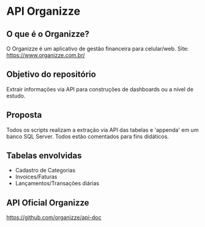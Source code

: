# API Organizze

## O que é o Organizze?
O Organizze é um aplicativo de gestão financeira para celular/web.
Site: https://www.organizze.com.br/

## Objetivo do repositório
Extrair informações via API para construções de dashboards ou a nível de estudo.

## Proposta
Todos os scripts realizam a extração via API das tabelas e 'appenda' em um banco SQL Server. Todos estão comentados para fins didáticos.

## Tabelas envolvidas
- Cadastro de Categorias
- Invoices/Faturas
- Lançamentos/Transações diárias

## API Oficial Organizze
https://github.com/organizze/api-doc
